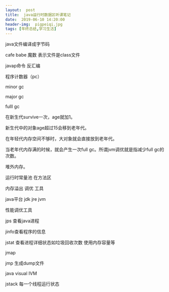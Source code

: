 ```yaml
---
layout:  post
title:  java运行时数据区听课笔记
date:  2019-06-10 14:20:00
header-img:  pigpeiqi.jpg
tags: [年终总结,学习生活]
---
```


java文件编译成字节码

cafe babe 魔数 表示文件是class文件

javap命令 反汇编

程序计数器（pc）

 

 

minor gc

major gc

fulll gc

 

在新生代survive一次，age就加1。

新生代中的对象age超过15会移到老年代。

在年轻代内存空间不够时，大对象就会直接放到老年代。

当老年代内存满的时候，就会产生一次full gc。所谓jvm调优就是指减少full gc的次数。

 

堆外内存。

 

运行时常量池 在方法区

 

内存溢出 调优 工具

 

java平台 jdk jre jvm

性能调优工具

 

jps 查看java进程

jinfo查看程序的信息

jstat 查看进程详细状态如垃圾回收次数 使用内存容量等

jmap 

jmp 生成dump文件

 

java visual IVM

 

jstack  每一个线程运行状态